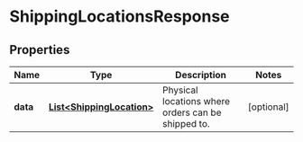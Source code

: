 

# ShippingLocationsResponse


## Properties

Name | Type | Description | Notes
------------ | ------------- | ------------- | -------------
**data** | [**List&lt;ShippingLocation&gt;**](ShippingLocation.md) | Physical locations where orders can be shipped to. |  [optional]



